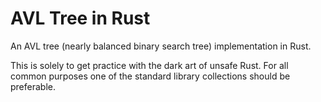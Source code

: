 # AVL Tree in Rust
An AVL tree (nearly balanced binary search tree) implementation in Rust.

This is solely to get practice with the dark art of unsafe Rust. For all common purposes one of the standard library collections should be preferable.
